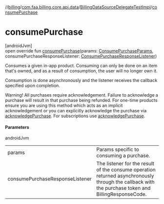 //[billing](../../../index.md)/[com.faa.billing.core.api.data](../index.md)/[BillingDataSourceDelegateTestImpl](index.md)/[consumePurchase](consume-purchase.md)

# consumePurchase

[androidJvm]\
open override fun [consumePurchase](consume-purchase.md)(params: [ConsumePurchaseParams](../../com.faa.billing.core.api/-consume-purchase-params/index.md), consumePurchaseResponseListener: [ConsumePurchaseResponseListener](../../com.faa.billing.core.api/-consume-purchase-response-listener/index.md))

Consumes a given in-app product. Consuming can only be done on an item that's owned, and as a result of consumption, the user will no longer own it.

Consumption is done asynchronously and the listener receives the callback specified upon completion.

Warning! All purchases require acknowledgement. Failure to acknowledge a purchase will result in that purchase being refunded. For one-time products ensure you are using this method which acts as an implicit acknowledgement or you can explicitly acknowledge the purchase via [acknowledgePurchase](acknowledge-purchase.md). For subscriptions use [acknowledgePurchase](acknowledge-purchase.md).

#### Parameters

androidJvm

| | |
|---|---|
| params | Params specific to consuming a purchase. |
| consumePurchaseResponseListener | The listener for the result of the consume operation returned asynchronously through the callback with the purchase token and BillingResponseCode. |
